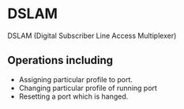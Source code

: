 # DSLAM
DSLAM (Digital Subscriber Line Access Multiplexer)

## Operations including 
- Assigning particular profile to port.
- Changing particular profile of running port
- Resetting a port which is hanged.
